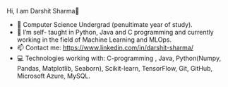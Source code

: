 Hi, I am Darshit Sharma👋

- 🔭 Computer Science Undergrad (penultimate year of study).
- 🌱 I’m self- taught in Python, Java and C programming and currently working in the field of Machine Learning and MLOps.
- 📫 Contact me: https://www.linkedin.com/in/darshit-sharma/ 
- 💻 Technologies working with: C-programming , Java, Python(Numpy, Pandas, Matplotlib, Seaborn), Scikit-learn, TensorFlow, Git, GitHub, Microsoft Azure, MySQL.
